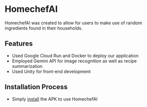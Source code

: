 # HomechefAI
HomechefAI was created to allow for users to make use of random ingredients found in their households.

## Features
-  Used Google Cloud Run and Docker to deploy our application
-  Employed Gemini API for image recognition as well as recipe summarization
-  Used Unity for front-end development

## Installation Process
- Simply [install](https://github.com/Kaya-Kaya/BoilerMake/releases/download/latest/Android.apk.zip) the APK to use HomechefAI

